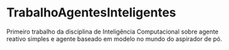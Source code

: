 # TrabalhoAgentesInteligentes
Primeiro trabalho da disciplina de Inteligência Computacional sobre agente reativo simples e agente baseado em modelo no mundo do aspirador de pó.
